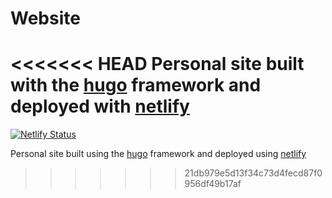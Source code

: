 # Website

<<<<<<< HEAD
Personal site built with the [hugo](https://gohugo.io) framework and deployed with [netlify](https://netlify.com)
=======
[![Netlify Status](https://api.netlify.com/api/v1/badges/ef24cb24-3253-4c70-a0bf-3f1b5f326a8a/deploy-status)](https://app.netlify.com/sites/michaelneuper/deploys)

Personal site built using the [hugo](https://gohugo.io) framework and deployed using [netlify](https://netlify.com)
>>>>>>> 21db979e5d13f34c73d4fecd87f0956df49b17af

